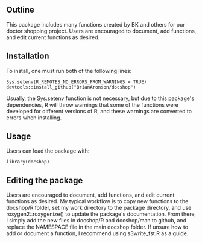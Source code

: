 ## Outline
This package includes many functions created by BK and others for our doctor shopping project. Users are encouraged to document, add functions, and edit current functions as desired. 

## Installation
To install, one must run both of the following lines:

    Sys.setenv(R_REMOTES_NO_ERRORS_FROM_WARNINGS = TRUE) 
    devtools::install_github("BrianAronson/docshop")
Usually, the Sys.setenv function is not necessary, but due to this package's dependencies, R will throw warnings that some of the functions were developed for different versions of R, and these warnings are converted to errors when installing.

## Usage
Users can load the package with:

    library(docshop)

## Editing the package
Users are encouraged to document, add functions, and edit current functions as desired. My typical workflow is to copy new functions to the docshop/R folder, set my work directory to the package directory, and use roxygen2::roxygenize() to update the package's documentation. From there, I simply add the new files in docshop/R and docshop/man to github, and replace the NAMESPACE file in the main docshop folder. If unsure how to add or document a function, I recommend using s3write_fst.R as a guide.
